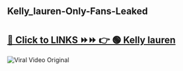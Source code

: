 
 ## Kelly_lauren-Only-Fans-Leaked

# <h2><a href="https://clipsfans.com/Kelly_lauren&ref=git">🔗 Click to LINKS ⏩⏩ 👉 🟢 Kelly lauren </a></h2>

<a href="https://clipsfans.com/Kelly_lauren&ref=git" rel="nofollow" data-target="animated-image.originalLink"><img src="https://i.ibb.co.com/xMMVF88/686577567.gif" alt="Viral Video Original" style="max-width: 100%; display: inline-block;" data-target="animated-image.originalImage"></a>
